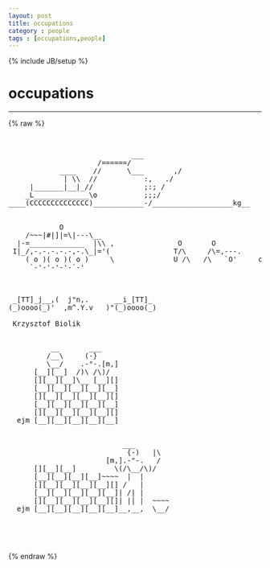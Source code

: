 ```yaml
---
layout: post
title: occupations
category : people
tags : [occupations,people]
---
```

{% include JB/setup %}
# occupations
---
{% raw %}
<pre>


                             ___
                     /======/
            ____    //      \___       ,/
             | \\  //           :,   ./
     |_______|__|_//            ;:; /
    _L_____________\o           ;;;/
____(CCCCCCCCCCCCCC)____________-/___________________kg__


            O
    /~~~|#|]|=\|---\__
  |-=_____________  |\\ ,               O       O
 I|_/,-.-.-.-.-,-.\_|=&#039;(               T/\     /\=,---.
    ( o )( o )( o )     \              U /\   /\   `O&#039;     cww
     `-&#039;-&#039;-&#039;-&#039;-`-&#039;



 _[TT]_j__,(  j&quot;n,.      __i_[TT]_
(_)oooo(_)&#039;  ,m^.Y.v   )&quot;(_)oooo(_)

 Krzysztof Biolik 


          __       ___
         /__\     (-}
         \__/    .-&quot;-.[m,]
      [__][__]  /)\ /\)/
      [][__][__]\__ [__][]
      [__][__][__][__][__]
      [][__][__][__][__][]
      [__][__][__][__][__]
      [][__][__][__][__][]
  ejm [__][__][__][__][__]


                           ___
                            {-)   |\
                       [m,].-&quot;-.   /
      [][__][__]         \(/\__/\)/
      [__][__][__][__]~~~~  |  |
      [][__][__][__][__][] /   |
      [__][__][__][__][__]| /| |
      [][__][__][__][__][]| || |  ~~~~
  ejm [__][__][__][__][__]__,__,  \__/



 </pre>
{% endraw %}
